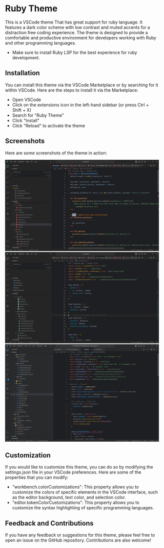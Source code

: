 # Ruby Theme

This is a VSCode theme That has great support for ruby language. It features a dark color scheme with low contrast and muted accents for a distraction free coding experience. The theme is designed to provide a comfortable and productive environment for developers working with Ruby and other programming languages.

- Make sure to install Ruby LSP for the best experience for ruby development.

## Installation

You can install this theme via the VSCode Marketplace or by searching for it within VSCode. Here are the steps to install it via the Marketplace:

- Open VSCode
- Click on the extensions icon in the left-hand sidebar (or press Ctrl + Shift + X)
- Search for "Ruby Theme"
- Click "Install"
- Click "Reload" to activate the theme

## Screenshots

Here are some screenshots of the theme in action:

![MidnightMirage Theme Screenshot 5](./screenshots/screenshot5.png)
![MidnightMirage Theme Screenshot 6](./screenshots/screenshot6.png)
![MidnightMirageGray Theme Screenshot 7](./screenshots/screenshot7.png)

## Customization

If you would like to customize this theme, you can do so by modifying the settings.json file in your VSCode preferences. Here are some of the properties that you can modify:

- "workbench.colorCustomizations": This property allows you to customize the colors of specific elements in the VSCode interface, such as the editor background, text color, and selection color.
- "editor.tokenColorCustomizations": This property allows you to customize the syntax highlighting of specific programming languages.

## Feedback and Contributions

If you have any feedback or suggestions for this theme, please feel free to open an issue on the GitHub repository. Contributions are also welcome!
